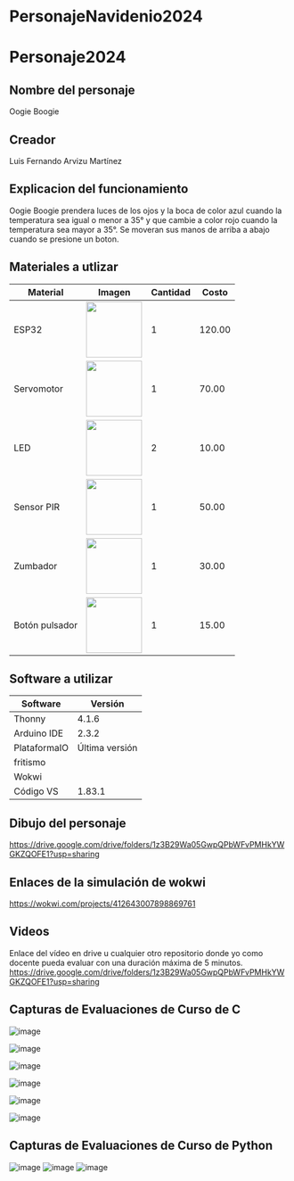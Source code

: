 # PersonajeNavidenio2024

# Personaje2024
## Nombre del personaje
Oogie Boogie
## Creador
Luis Fernando Arvizu Martínez
## Explicacion del funcionamiento
Oogie Boogie prendera luces de los ojos y la boca de color azul cuando la temperatura sea igual o menor a 35° y que cambie a color rojo cuando la temperatura sea mayor a 35°. Se moveran sus manos de arriba a abajo cuando se presione un boton. 

## Materiales a utlizar
|Material|Imagen|Cantidad|Costo|
|--|--|--|--|
|ESP32|<img src="https://ce8dc832c.cloudimg.io/v7/_cdn_/DE/32/E0/00/0/926701_1.jpg?width=640&height=480&wat=1&wat_url=_tme-wrk_%2Ftme_new.png&wat_scale=100p&ci_sign=282e18aa04e4d7bc1858b1a66249a5fa8504927d" width="100"/>|1|120.00|
|Servomotor|<img width="100" src="https://encrypted-tbn0.gstatic.com/images?q=tbn:ANd9GcSn39nqkB9iTNhWsBSkVArYHVuLSJ_vxWIeug&s" />|1|70.00|
|LED|<img src ="https://tse2.mm.bing.net/th?id=OIP.d9mrAotgJx6sLN0iMfXS_wAAAA&pid=Api&P=0&h=180" width="100"/>|2|10.00|
|Sensor PIR|<img src="https://http2.mlstatic.com/D_NQ_NP_778016-MLM49888293805_052022-O.webp" width="100"/>|1|50.00|
|Zumbador|<img width="100" src="https://github.com/user-attachments/assets/e8f3a364-83e3-4194-9eb1-15547012fb1b" />|1|30.00|
|Botón pulsador|<img src ="https://encrypted-tbn0.gstatic.com/images?q=tbn:ANd9GcQbboZfcOe4sOEdqnkjfmF18inXRLwon058_Q&s" width="100"/>|1|15.00|



## Software a utilizar
|Software|Versión|
|--|--|
|Thonny|4.1.6|
|Arduino IDE|2.3.2|
|PlataformaIO|Última versión|
|fritismo||
|Wokwi||
|Código VS|1.83.1|

## Dibujo del personaje
https://drive.google.com/drive/folders/1z3B29Wa05GwpQPbWFvPMHkYWGKZQOFE1?usp=sharing

## Enlaces de la simulación de wokwi
https://wokwi.com/projects/412643007898869761

## Videos
Enlace del vídeo en drive u cualquier otro repositorio donde yo como docente pueda evaluar con una duración máxima de 5 minutos.
https://drive.google.com/drive/folders/1z3B29Wa05GwpQPbWFvPMHkYWGKZQOFE1?usp=sharing

## Capturas de Evaluaciones de Curso de C
![image](https://github.com/user-attachments/assets/1636e842-ef3e-4bf3-acfc-a57dc77a6d0b)

![image](https://github.com/user-attachments/assets/279b05d3-df53-4483-9806-63bf8262a406)

![image](https://github.com/user-attachments/assets/e37eca82-67c7-41f0-8431-2e33041fd6d3)

![image](https://github.com/user-attachments/assets/a2375d54-0b86-4c10-a34f-936174974fd2)

![image](https://github.com/user-attachments/assets/4a7561e2-26ed-4599-81f4-4003eb72c3ec)

![image](https://github.com/user-attachments/assets/0cfeda79-9c04-4029-b533-ee73a10afe0e)

## Capturas de Evaluaciones de Curso de Python
![image](https://github.com/user-attachments/assets/e0ffe5aa-c0c6-4497-a9b1-23b4b662f6c8)
![image](https://github.com/user-attachments/assets/b43104dd-bf70-4af4-9603-f7e2614e8761)
![image](https://github.com/user-attachments/assets/c001676c-16ab-497d-b2ed-fbc5af140902)





